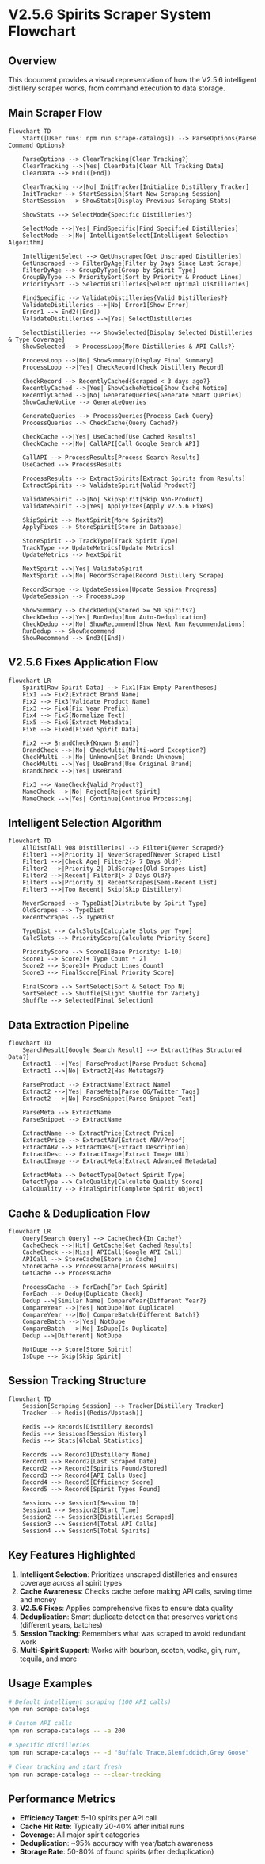 # V2.5.6 Spirits Scraper System Flowchart

## Overview
This document provides a visual representation of how the V2.5.6 intelligent distillery scraper works, from command execution to data storage.

## Main Scraper Flow

```mermaid
flowchart TD
    Start([User runs: npm run scrape-catalogs]) --> ParseOptions{Parse Command Options}
    
    ParseOptions --> ClearTracking{Clear Tracking?}
    ClearTracking -->|Yes| ClearData[Clear All Tracking Data]
    ClearData --> End1([End])
    
    ClearTracking -->|No| InitTracker[Initialize Distillery Tracker]
    InitTracker --> StartSession[Start New Scraping Session]
    StartSession --> ShowStats[Display Previous Scraping Stats]
    
    ShowStats --> SelectMode{Specific Distilleries?}
    
    SelectMode -->|Yes| FindSpecific[Find Specified Distilleries]
    SelectMode -->|No| IntelligentSelect[Intelligent Selection Algorithm]
    
    IntelligentSelect --> GetUnscraped[Get Unscraped Distilleries]
    GetUnscraped --> FilterByAge[Filter by Days Since Last Scrape]
    FilterByAge --> GroupByType[Group by Spirit Type]
    GroupByType --> PrioritySort[Sort by Priority & Product Lines]
    PrioritySort --> SelectDistilleries[Select Optimal Distilleries]
    
    FindSpecific --> ValidateDistilleries{Valid Distilleries?}
    ValidateDistilleries -->|No| Error1[Show Error]
    Error1 --> End2([End])
    ValidateDistilleries -->|Yes| SelectDistilleries
    
    SelectDistilleries --> ShowSelected[Display Selected Distilleries & Type Coverage]
    ShowSelected --> ProcessLoop{More Distilleries & API Calls?}
    
    ProcessLoop -->|No| ShowSummary[Display Final Summary]
    ProcessLoop -->|Yes| CheckRecord[Check Distillery Record]
    
    CheckRecord --> RecentlyCached{Scraped < 3 days ago?}
    RecentlyCached -->|Yes| ShowCacheNotice[Show Cache Notice]
    RecentlyCached -->|No| GenerateQueries[Generate Smart Queries]
    ShowCacheNotice --> GenerateQueries
    
    GenerateQueries --> ProcessQueries{Process Each Query}
    ProcessQueries --> CheckCache{Query Cached?}
    
    CheckCache -->|Yes| UseCached[Use Cached Results]
    CheckCache -->|No| CallAPI[Call Google Search API]
    
    CallAPI --> ProcessResults[Process Search Results]
    UseCached --> ProcessResults
    
    ProcessResults --> ExtractSpirits[Extract Spirits from Results]
    ExtractSpirits --> ValidateSpirit{Valid Product?}
    
    ValidateSpirit -->|No| SkipSpirit[Skip Non-Product]
    ValidateSpirit -->|Yes| ApplyFixes[Apply V2.5.6 Fixes]
    
    SkipSpirit --> NextSpirit{More Spirits?}
    ApplyFixes --> StoreSpirit[Store in Database]
    
    StoreSpirit --> TrackType[Track Spirit Type]
    TrackType --> UpdateMetrics[Update Metrics]
    UpdateMetrics --> NextSpirit
    
    NextSpirit -->|Yes| ValidateSpirit
    NextSpirit -->|No| RecordScrape[Record Distillery Scrape]
    
    RecordScrape --> UpdateSession[Update Session Progress]
    UpdateSession --> ProcessLoop
    
    ShowSummary --> CheckDedup{Stored >= 50 Spirits?}
    CheckDedup -->|Yes| RunDedup[Run Auto-Deduplication]
    CheckDedup -->|No| ShowRecommend[Show Next Run Recommendations]
    RunDedup --> ShowRecommend
    ShowRecommend --> End3([End])
```

## V2.5.6 Fixes Application Flow

```mermaid
flowchart LR
    Spirit[Raw Spirit Data] --> Fix1[Fix Empty Parentheses]
    Fix1 --> Fix2[Extract Brand Name]
    Fix2 --> Fix3[Validate Product Name]
    Fix3 --> Fix4[Fix Year Prefix]
    Fix4 --> Fix5[Normalize Text]
    Fix5 --> Fix6[Extract Metadata]
    Fix6 --> Fixed[Fixed Spirit Data]
    
    Fix2 --> BrandCheck{Known Brand?}
    BrandCheck -->|No| CheckMulti{Multi-word Exception?}
    CheckMulti -->|No| Unknown[Set Brand: Unknown]
    CheckMulti -->|Yes| UseBrand[Use Original Brand]
    BrandCheck -->|Yes| UseBrand
    
    Fix3 --> NameCheck{Valid Product?}
    NameCheck -->|No| Reject[Reject Spirit]
    NameCheck -->|Yes| Continue[Continue Processing]
```

## Intelligent Selection Algorithm

```mermaid
flowchart TD
    AllDist[All 908 Distilleries] --> Filter1{Never Scraped?}
    Filter1 -->|Priority 1| NeverScraped[Never Scraped List]
    Filter1 -->|Check Age| Filter2{> 7 Days Old?}
    Filter2 -->|Priority 2| OldScrapes[Old Scrapes List]
    Filter2 -->|Recent| Filter3{> 3 Days Old?}
    Filter3 -->|Priority 3| RecentScrapes[Semi-Recent List]
    Filter3 -->|Too Recent| Skip[Skip Distillery]
    
    NeverScraped --> TypeDist[Distribute by Spirit Type]
    OldScrapes --> TypeDist
    RecentScrapes --> TypeDist
    
    TypeDist --> CalcSlots[Calculate Slots per Type]
    CalcSlots --> PriorityScore[Calculate Priority Score]
    
    PriorityScore --> Score1[Base Priority: 1-10]
    Score1 --> Score2[+ Type Count * 2]
    Score2 --> Score3[+ Product Lines Count]
    Score3 --> FinalScore[Final Priority Score]
    
    FinalScore --> SortSelect[Sort & Select Top N]
    SortSelect --> Shuffle[Slight Shuffle for Variety]
    Shuffle --> Selected[Final Selection]
```

## Data Extraction Pipeline

```mermaid
flowchart TD
    SearchResult[Google Search Result] --> Extract1{Has Structured Data?}
    Extract1 -->|Yes| ParseProduct[Parse Product Schema]
    Extract1 -->|No| Extract2{Has Metatags?}
    
    ParseProduct --> ExtractName[Extract Name]
    Extract2 -->|Yes| ParseMeta[Parse OG/Twitter Tags]
    Extract2 -->|No| ParseSnippet[Parse Snippet Text]
    
    ParseMeta --> ExtractName
    ParseSnippet --> ExtractName
    
    ExtractName --> ExtractPrice[Extract Price]
    ExtractPrice --> ExtractABV[Extract ABV/Proof]
    ExtractABV --> ExtractDesc[Extract Description]
    ExtractDesc --> ExtractImage[Extract Image URL]
    ExtractImage --> ExtractMeta[Extract Advanced Metadata]
    
    ExtractMeta --> DetectType[Detect Spirit Type]
    DetectType --> CalcQuality[Calculate Quality Score]
    CalcQuality --> FinalSpirit[Complete Spirit Object]
```

## Cache & Deduplication Flow

```mermaid
flowchart LR
    Query[Search Query] --> CacheCheck{In Cache?}
    CacheCheck -->|Hit| GetCache[Get Cached Results]
    CacheCheck -->|Miss| APICall[Google API Call]
    APICall --> StoreCache[Store in Cache]
    StoreCache --> ProcessCache[Process Results]
    GetCache --> ProcessCache
    
    ProcessCache --> ForEach[For Each Spirit]
    ForEach --> Dedup{Duplicate Check}
    Dedup -->|Similar Name| CompareYear{Different Year?}
    CompareYear -->|Yes| NotDupe[Not Duplicate]
    CompareYear -->|No| CompareBatch{Different Batch?}
    CompareBatch -->|Yes| NotDupe
    CompareBatch -->|No| IsDupe[Is Duplicate]
    Dedup -->|Different| NotDupe
    
    NotDupe --> Store[Store Spirit]
    IsDupe --> Skip[Skip Spirit]
```

## Session Tracking Structure

```mermaid
flowchart TD
    Session[Scraping Session] --> Tracker[Distillery Tracker]
    Tracker --> Redis[(Redis/Upstash)]
    
    Redis --> Records[Distillery Records]
    Redis --> Sessions[Session History]
    Redis --> Stats[Global Statistics]
    
    Records --> Record1[Distillery Name]
    Record1 --> Record2[Last Scraped Date]
    Record2 --> Record3[Spirits Found/Stored]
    Record3 --> Record4[API Calls Used]
    Record4 --> Record5[Efficiency Score]
    Record5 --> Record6[Spirit Types Found]
    
    Sessions --> Session1[Session ID]
    Session1 --> Session2[Start Time]
    Session2 --> Session3[Distilleries Scraped]
    Session3 --> Session4[Total API Calls]
    Session4 --> Session5[Total Spirits]
```

## Key Features Highlighted

1. **Intelligent Selection**: Prioritizes unscraped distilleries and ensures coverage across all spirit types
2. **Cache Awareness**: Checks cache before making API calls, saving time and money
3. **V2.5.6 Fixes**: Applies comprehensive fixes to ensure data quality
4. **Deduplication**: Smart duplicate detection that preserves variations (different years, batches)
5. **Session Tracking**: Remembers what was scraped to avoid redundant work
6. **Multi-Spirit Support**: Works with bourbon, scotch, vodka, gin, rum, tequila, and more

## Usage Examples

```bash
# Default intelligent scraping (100 API calls)
npm run scrape-catalogs

# Custom API calls
npm run scrape-catalogs -- -a 200

# Specific distilleries
npm run scrape-catalogs -- -d "Buffalo Trace,Glenfiddich,Grey Goose"

# Clear tracking and start fresh
npm run scrape-catalogs -- --clear-tracking
```

## Performance Metrics

- **Efficiency Target**: 5-10 spirits per API call
- **Cache Hit Rate**: Typically 20-40% after initial runs
- **Coverage**: All major spirit categories
- **Deduplication**: ~95% accuracy with year/batch awareness
- **Storage Rate**: 50-80% of found spirits (after deduplication)